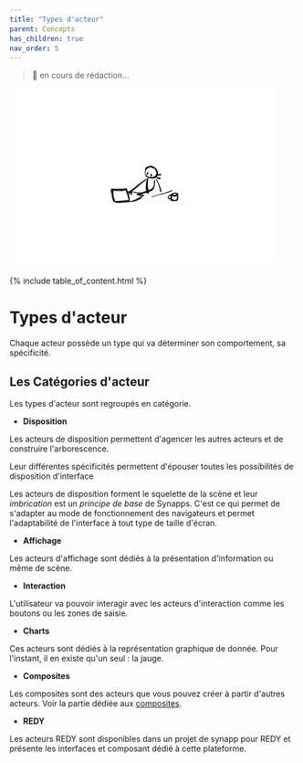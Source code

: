 ```yaml
---
title: "Types d'acteur"
parent: Concepts
has_children: true
nav_order: 5
---
```


> 🚧 en cours de rédaction...

![SynApps](../../assets/under-progress.gif)

{% include table_of_content.html %}

# Types d'acteur

Chaque acteur possède un type qui va déterminer son comportement, sa spécificité.

## Les Catégories d'acteur

Les types d'acteur sont regroupés en catégorie.

- **Disposition**

Les acteurs de disposition permettent d'agencer les autres acteurs et de construire l'arborescence.

Leur différentes spécificités permettent d'épouser toutes les possibilités de disposition d'interface

Les acteurs de disposition forment le squelette de la scène et leur *imbrication* est un *principe de base* de Synapps. C'est ce qui permet de s'adapter au mode de fonctionnement des navigateurs et permet l'adaptabilité de l'interface à tout type de taille d'écran.

- **Affichage**

Les acteurs d'affichage sont dédiés à la présentation d'information ou même de scène.

- **Interaction**

L'utilisateur va pouvoir interagir avec les acteurs d'interaction comme les boutons ou les zones de saisie.

- **Charts**

Ces acteurs sont dédiés à la représentation graphique de donnée. Pour l'instant, il en existe qu'un seul : la jauge.

- **Composites**

Les composites sont des acteurs que vous pouvez créer à partir d'autres acteurs. Voir la partie dédiée aux [composites](./composite.md).

- **REDY**

Les acteurs REDY sont disponibles dans un projet de synapp pour REDY et présente les interfaces et composant dédié à cette plateforme.

<!-- - **HighWay**

> A venir... -->
